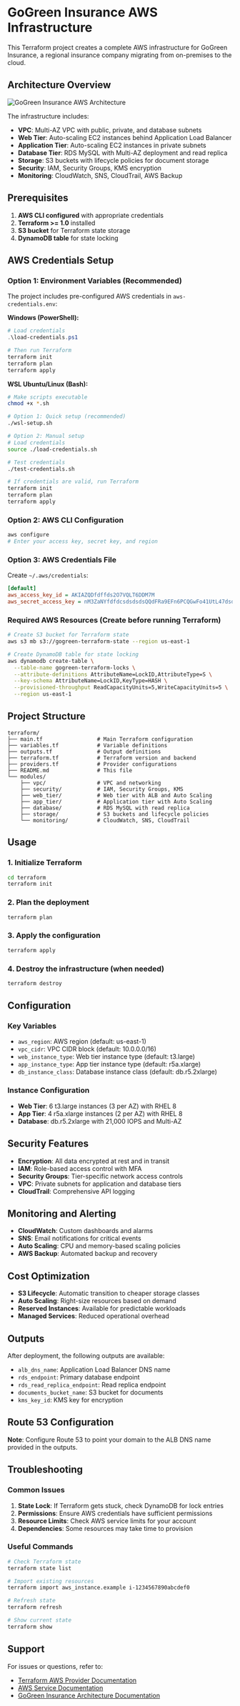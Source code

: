 # GoGreen Insurance AWS Infrastructure

This Terraform project creates a complete AWS infrastructure for GoGreen Insurance, a regional insurance company migrating from on-premises to the cloud.

## Architecture Overview

![GoGreen Insurance AWS Architecture](GoGreen%20Insurance%20copy.png)

The infrastructure includes:
- **VPC**: Multi-AZ VPC with public, private, and database subnets
- **Web Tier**: Auto-scaling EC2 instances behind Application Load Balancer
- **Application Tier**: Auto-scaling EC2 instances in private subnets
- **Database Tier**: RDS MySQL with Multi-AZ deployment and read replica
- **Storage**: S3 buckets with lifecycle policies for document storage
- **Security**: IAM, Security Groups, KMS encryption
- **Monitoring**: CloudWatch, SNS, CloudTrail, AWS Backup

## Prerequisites

1. **AWS CLI configured** with appropriate credentials
2. **Terraform >= 1.0** installed
3. **S3 bucket** for Terraform state storage
4. **DynamoDB table** for state locking

## AWS Credentials Setup

### Option 1: Environment Variables (Recommended)
The project includes pre-configured AWS credentials in `aws-credentials.env`:

**Windows (PowerShell):**
```powershell
# Load credentials
.\load-credentials.ps1

# Then run Terraform
terraform init
terraform plan
terraform apply
```

**WSL Ubuntu/Linux (Bash):**
```bash
# Make scripts executable
chmod +x *.sh

# Option 1: Quick setup (recommended)
./wsl-setup.sh

# Option 2: Manual setup
# Load credentials
source ./load-credentials.sh

# Test credentials
./test-credentials.sh

# If credentials are valid, run Terraform
terraform init
terraform plan
terraform apply
```

### Option 2: AWS CLI Configuration
```bash
aws configure
# Enter your access key, secret key, and region
```

### Option 3: AWS Credentials File
Create `~/.aws/credentials`:
```ini
[default]
aws_access_key_id = AKIAZQDfdffds2O7VQLT6DDM7M
aws_secret_access_key = nM3ZaNYfdfdcsdsdsdsQQdFRa9EFn6PCQGwFo41UtL47dsdsddsnN6k7GF
```

### Required AWS Resources (Create before running Terraform)

```bash
# Create S3 bucket for Terraform state
aws s3 mb s3://gogreen-terraform-state --region us-east-1

# Create DynamoDB table for state locking
aws dynamodb create-table \
  --table-name gogreen-terraform-locks \
  --attribute-definitions AttributeName=LockID,AttributeType=S \
  --key-schema AttributeName=LockID,KeyType=HASH \
  --provisioned-throughput ReadCapacityUnits=5,WriteCapacityUnits=5 \
  --region us-east-1
```

## Project Structure

```
terraform/
├── main.tf                 # Main Terraform configuration
├── variables.tf            # Variable definitions
├── outputs.tf              # Output definitions
├── terraform.tf            # Terraform version and backend
├── providers.tf            # Provider configurations
├── README.md               # This file
└── modules/
    ├── vpc/                # VPC and networking
    ├── security/           # IAM, Security Groups, KMS
    ├── web_tier/           # Web tier with ALB and Auto Scaling
    ├── app_tier/           # Application tier with Auto Scaling
    ├── database/           # RDS MySQL with read replica
    ├── storage/            # S3 buckets and lifecycle policies
    └── monitoring/         # CloudWatch, SNS, CloudTrail
```

## Usage

### 1. Initialize Terraform

```bash
cd terraform
terraform init
```

### 2. Plan the deployment

```bash
terraform plan
```

### 3. Apply the configuration

```bash
terraform apply
```

### 4. Destroy the infrastructure (when needed)

```bash
terraform destroy
```

## Configuration

### Key Variables

- `aws_region`: AWS region (default: us-east-1)
- `vpc_cidr`: VPC CIDR block (default: 10.0.0.0/16)
- `web_instance_type`: Web tier instance type (default: t3.large)
- `app_instance_type`: App tier instance type (default: r5a.xlarge)
- `db_instance_class`: Database instance class (default: db.r5.2xlarge)

### Instance Configuration

- **Web Tier**: 6 t3.large instances (3 per AZ) with RHEL 8
- **App Tier**: 4 r5a.xlarge instances (2 per AZ) with RHEL 8
- **Database**: db.r5.2xlarge with 21,000 IOPS and Multi-AZ

## Security Features

- **Encryption**: All data encrypted at rest and in transit
- **IAM**: Role-based access control with MFA
- **Security Groups**: Tier-specific network access controls
- **VPC**: Private subnets for application and database tiers
- **CloudTrail**: Comprehensive API logging

## Monitoring and Alerting

- **CloudWatch**: Custom dashboards and alarms
- **SNS**: Email notifications for critical events
- **Auto Scaling**: CPU and memory-based scaling policies
- **AWS Backup**: Automated backup and recovery

## Cost Optimization

- **S3 Lifecycle**: Automatic transition to cheaper storage classes
- **Auto Scaling**: Right-size resources based on demand
- **Reserved Instances**: Available for predictable workloads
- **Managed Services**: Reduced operational overhead

## Outputs

After deployment, the following outputs are available:

- `alb_dns_name`: Application Load Balancer DNS name
- `rds_endpoint`: Primary database endpoint
- `rds_read_replica_endpoint`: Read replica endpoint
- `documents_bucket_name`: S3 bucket for documents
- `kms_key_id`: KMS key for encryption

## Route 53 Configuration

**Note**: Configure Route 53 to point your domain to the ALB DNS name provided in the outputs.

## Troubleshooting

### Common Issues

1. **State Lock**: If Terraform gets stuck, check DynamoDB for lock entries
2. **Permissions**: Ensure AWS credentials have sufficient permissions
3. **Resource Limits**: Check AWS service limits for your account
4. **Dependencies**: Some resources may take time to provision

### Useful Commands

```bash
# Check Terraform state
terraform state list

# Import existing resources
terraform import aws_instance.example i-1234567890abcdef0

# Refresh state
terraform refresh

# Show current state
terraform show
```

## Support

For issues or questions, refer to:
- [Terraform AWS Provider Documentation](https://registry.terraform.io/providers/hashicorp/aws/latest/docs)
- [AWS Service Documentation](https://docs.aws.amazon.com/)
- [GoGreen Insurance Architecture Documentation](../aws_architecture_documentation.md)
